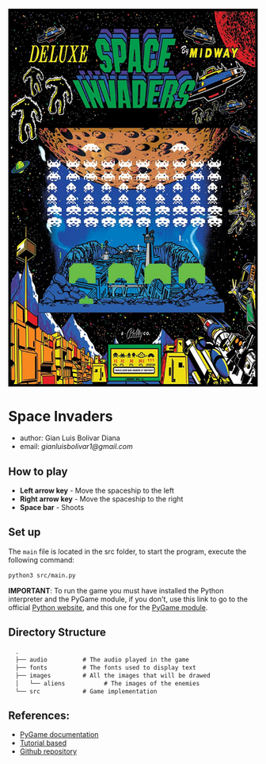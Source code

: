 ![SpaceInvadersDeluxePoster](./images/poster.jpg)

# Space Invaders
* author: Gian Luis Bolivar Diana
* email: _gianluisbolivar1@gmail.com_

## How to play
* **Left arrow key** - Move the spaceship to the left
* **Right arrow key** - Move the spaceship to the right
* **Space bar** - Shoots

## Set up
The `main` file is located in the src folder, to start the program, execute the following command:
```BASH
python3 src/main.py
```
**IMPORTANT**: To run the game you must have installed the Python interpreter and the PyGame module, if you don't,
use this link to go to the official [Python website], and this one for the [PyGame module].

## Directory Structure
```
  .
  ├── audio          # The audio played in the game
  ├── fonts          # The fonts used to display text
  ├── images         # All the images that will be drawed
  │   └── aliens           # The images of the enemies
  └── src            # Game implementation
```

## References:
* [PyGame documentation](https://www.pygame.org/docs/)
* [Tutorial based](https://github.com/clear-code-projects/Space-invaders)
* [Github repository](https://github.com/gianluisdiana/SpaceInvaders)

[Python website]: <https://www.python.org/downloads/>
[PyGame module]: <https://www.pygame.org/download.shtml>